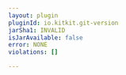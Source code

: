 ```yaml
---
layout: plugin
pluginId: io.kitkit.git-version
jarSha1: INVALID
isJarAvailable: false
error: NONE
violations: []

---
```


